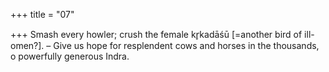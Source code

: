 +++
title = "07"

+++
Smash every howler; crush the female kr̥kadāśū [=another bird of ill-omen?]. – Give us hope for resplendent cows and horses in the thousands, o  powerfully generous Indra.  